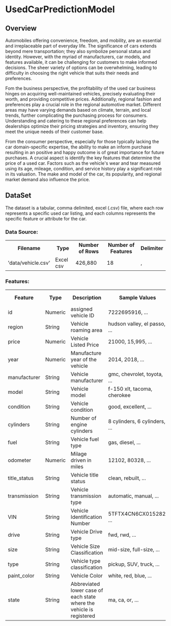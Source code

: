 # UsedCarPredictionModel
## Overview
Automobiles offering convenience, freedom, and mobility, are an essential and irreplaceable part of everyday life.  The significance of cars extends beyond mere transportation; they also symbolize personal status and identity. However, with the myriad of manufacturers, car models, and features available, it can be challenging for customers to make informed decisions. The sheer variety of options can be overwhelming, leading to difficulty in choosing the right vehicle that suits their needs and preferences.

Fom the business perspective, the profitability of the used car business hinges on acquiring well-maintained vehicles, precisely evaluating their worth, and providing competitive prices. Additionally, regional fashion and preferences play a crucial role in the regional automotive market. Different areas may have varying demands based on climate, terrain, and local trends, further complicating the purchasing process for consumers. Understanding and catering to these regional preferences can help dealerships optimize their pricing strategies and inventory, ensuring they meet the unique needs of their customer base.  

From the consumer perspective, especially for those typically lacking the car domain-specific expertise, the ability to make an inform purchase resulting in an positive and happy outcome is of great importance for future purchases.  A crucial aspect is identify the key features that determine the price of a used car. Factors such as the vehicle's wear and tear measured using its age, mileage, condition, and service history play a significant role in its valuation. The make and model of the car, its popularity, and regional market demand also influence the price.


## DataSet
The dataset is a tabular, comma delimited, excel (.csv) file, where each row represents a specific used car listing, and each columns represents the specific feature or attribute for the car.

### Data Source:

<table>
    <tr>
        <th>Filename</th>
        <th>Type</th>
        <th>Number of Rows</th>
        <th>Number of Features</th>
        <th>Delimiter</th>
    </tr>
    <tr>
        <td>'data/vehicle.csv'</td>
        <td>Excel csv</td>
        <td>426,880</td>
        <td>18</td>
        <td>,</td>
    </tr>
</table>

### Features:

<table>
    <tr>
        <th>Feature</th>
        <th>Type</th>
        <th>Description</th>
        <th>Sample Values</th>
        <th>Unique Values</th>
    </tr>
    <tr>
        <td>id</td>
        <td>Numeric</td>
        <td>assigned vehicle ID</td>
        <td>7222695916, ...</td>
        <td>426880</td>
    </tr>
    <tr>
        <td>region</td>
        <td>String</td>
        <td>Vehicle roaming area</td>
        <td>hudson valley, el passo, ...</td>
        <td>426880</td>
    </tr>
    <tr>
        <td>price</td>
        <td>Numeric</td>
        <td>Vehicle Listed Price
        <td>21000, 15,995, ...</td>
        <td>426880</td>
    </tr>
    <tr>
        <td>year</td>
        <td>Numeric</td>
        <td>Manufacture year of the vehicle
        <td>2014, 2018, ...</td>
        <td>425675</td>
    </tr>
    <tr>
        <td>manufacturer</td>
        <td>String</td>
        <td>Vehicle manufacturer</td>
        <td>gmc, chevrolet, toyota, ...</td>
        <td>409234</td>
    </tr>
    <tr>
        <td>model</td>
        <td>String</td>
        <td>Vehicle model
        <td>f-150 xlt, tacoma, cherokee</td>
        <td>421603</td>
    </tr>
    <tr>
        <td>condition</td>
        <td>String</td>
        <td>Vehicle condition</td>
        <td>good, excellent, ...</td>
        <td>252776</td>
    </tr>
    <tr>
        <td>cylinders</td>
        <td>String</td>
        <td>Number of engine cylinders</td>
        <td>8 cylinders, 6 cylinders, ...</td>
        <td>249202</td>
    </tr>
    <tr>
        <td>fuel</td>
        <td>String</td>
        <td>Vehicle fuel type</td>
        <td>gas, diesel, ...</td>
        <td>423867</td>
    </tr>
    <tr>
        <td>odometer</td>
        <td>Numeric</td>
        <td>Milage driven in miles</td>
        <td>12102, 80328, ...</td>
        <td>422480</td>
    </tr>
    <tr>
        <td>title_status</td>
        <td>String</td>
        <td>Vehicle title status</td>
        <td>clean, rebuilt, ...</td>
        <td>418638</td>
    </tr>
    <tr>
        <td>transmission</td>
        <td>String</td>
        <td>Vehicle transmission type</td>
        <td>automatic, manual, ...</td>
        <td>424324</td>
    </tr>
    <tr>
        <td>VIN</td>
        <td>String</td>
        <td>Vehicle Identification Number</td>
        <td>5TFTX4CN6CX015282, ...</td>
        <td>265838</td>
    </tr>
    <tr>
        <td>drive</td>
        <td>String</td>
        <td>Vehicle Drive type</td>
        <td>fwd, rwd, ...</td>
        <td>296313</td>
    </tr>
    <tr>
        <td>size</td>
        <td>String</td>
        <td>Vehicle Size Classification
        <td>mid-size, full-size, ...</td>
        <td>120519</td>
    </tr>
    <tr>
        <td>type</td>
        <td>String</td>
        <td>Vehicle type classification</td>
        <td>pickup, SUV, truck, ...</td>
        <td>334022</td>
    </tr>
    <tr>
        <td>paint_color</td>
        <td>String</td>
        <td>Vehicle Color</td>
        <td>white, red, blue, ...</td>
        <td>296677</td>
    </tr>
    <tr>
        <td>state</td>
        <td>String</td>
        <td>Abbreviated lower case of each state where the vehicle is registered
        <td>ma, ca, or, ...</td>
        <td>426880</td>
    </tr>
</table>
